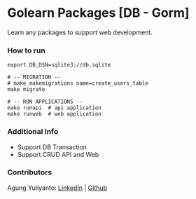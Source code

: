 Golearn Packages [DB - Gorm]
====================================
Learn any packages to support web development.

### How to run
```shell
export DB_DSN=sqlite3://db.sqlite

# -- MIGRATION --
# make makemigrations name=create_users_table
make migrate

# -- RUN APPLICATIONS --
make runapi  # api application
make runweb  # web application
```

### Additional Info
* Support DB Transaction
* Support CRUD API and Web

### Contributors
Agung Yuliyanto: [LinkedIn](https://www.linkedin.com/in/agung96tm/) | [Github](https://github.com/agung96tm)